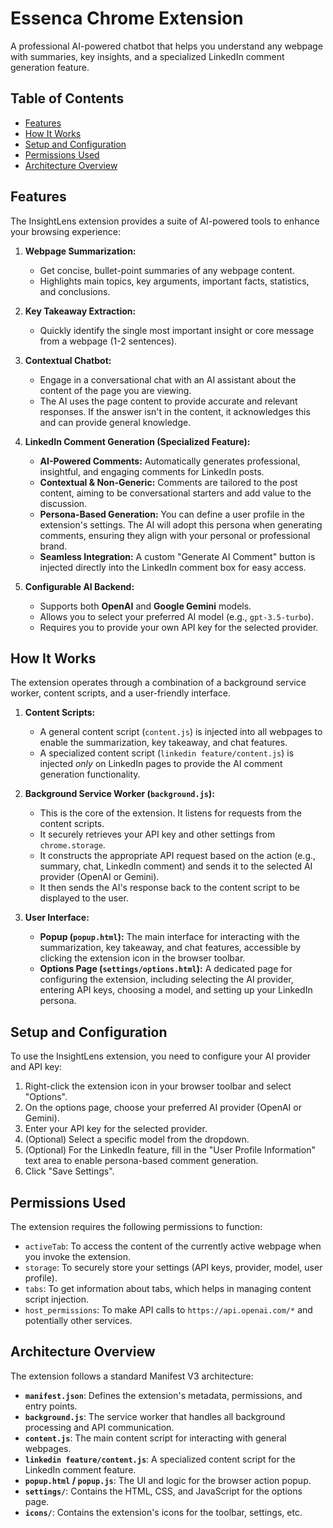 # Essenca Chrome Extension

A professional AI-powered chatbot that helps you understand any webpage with summaries, key insights, and a specialized LinkedIn comment generation feature.

## Table of Contents
- [Features](#features)
- [How It Works](#how-it-works)
- [Setup and Configuration](#setup-and-configuration)
- [Permissions Used](#permissions-used)
- [Architecture Overview](#architecture-overview)

## Features

The InsightLens extension provides a suite of AI-powered tools to enhance your browsing experience:

1.  **Webpage Summarization:**
    *   Get concise, bullet-point summaries of any webpage content.
    *   Highlights main topics, key arguments, important facts, statistics, and conclusions.

2.  **Key Takeaway Extraction:**
    *   Quickly identify the single most important insight or core message from a webpage (1-2 sentences).

3.  **Contextual Chatbot:**
    *   Engage in a conversational chat with an AI assistant about the content of the page you are viewing.
    *   The AI uses the page content to provide accurate and relevant responses. If the answer isn't in the content, it acknowledges this and can provide general knowledge.

4.  **LinkedIn Comment Generation (Specialized Feature):**
    *   **AI-Powered Comments:** Automatically generates professional, insightful, and engaging comments for LinkedIn posts.
    *   **Contextual & Non-Generic:** Comments are tailored to the post content, aiming to be conversational starters and add value to the discussion.
    *   **Persona-Based Generation:** You can define a user profile in the extension's settings. The AI will adopt this persona when generating comments, ensuring they align with your personal or professional brand.
    *   **Seamless Integration:** A custom "Generate AI Comment" button is injected directly into the LinkedIn comment box for easy access.

5.  **Configurable AI Backend:**
    *   Supports both **OpenAI** and **Google Gemini** models.
    *   Allows you to select your preferred AI model (e.g., `gpt-3.5-turbo`).
    *   Requires you to provide your own API key for the selected provider.

## How It Works

The extension operates through a combination of a background service worker, content scripts, and a user-friendly interface.

1.  **Content Scripts:**
    *   A general content script (`content.js`) is injected into all webpages to enable the summarization, key takeaway, and chat features.
    *   A specialized content script (`linkedin feature/content.js`) is injected *only* on LinkedIn pages to provide the AI comment generation functionality.

2.  **Background Service Worker (`background.js`):**
    *   This is the core of the extension. It listens for requests from the content scripts.
    *   It securely retrieves your API key and other settings from `chrome.storage`.
    *   It constructs the appropriate API request based on the action (e.g., summary, chat, LinkedIn comment) and sends it to the selected AI provider (OpenAI or Gemini).
    *   It then sends the AI's response back to the content script to be displayed to the user.

3.  **User Interface:**
    *   **Popup (`popup.html`):** The main interface for interacting with the summarization, key takeaway, and chat features, accessible by clicking the extension icon in the browser toolbar.
    *   **Options Page (`settings/options.html`):** A dedicated page for configuring the extension, including selecting the AI provider, entering API keys, choosing a model, and setting up your LinkedIn persona.

## Setup and Configuration

To use the InsightLens extension, you need to configure your AI provider and API key:

1.  Right-click the extension icon in your browser toolbar and select "Options".
2.  On the options page, choose your preferred AI provider (OpenAI or Gemini).
3.  Enter your API key for the selected provider.
4.  (Optional) Select a specific model from the dropdown.
5.  (Optional) For the LinkedIn feature, fill in the "User Profile Information" text area to enable persona-based comment generation.
6.  Click "Save Settings".

## Permissions Used

The extension requires the following permissions to function:

*   `activeTab`: To access the content of the currently active webpage when you invoke the extension.
*   `storage`: To securely store your settings (API keys, provider, model, user profile).
*   `tabs`: To get information about tabs, which helps in managing content script injection.
*   `host_permissions`: To make API calls to `https://api.openai.com/*` and potentially other services.

## Architecture Overview

The extension follows a standard Manifest V3 architecture:

*   **`manifest.json`**: Defines the extension's metadata, permissions, and entry points.
*   **`background.js`**: The service worker that handles all background processing and API communication.
*   **`content.js`**: The main content script for interacting with general webpages.
*   **`linkedin feature/content.js`**: A specialized content script for the LinkedIn comment feature.
*   **`popup.html` / `popup.js`**: The UI and logic for the browser action popup.
*   **`settings/`**: Contains the HTML, CSS, and JavaScript for the options page.
*   **`icons/`**: Contains the extension's icons for the toolbar, settings, etc.
